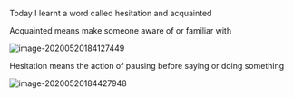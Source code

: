 Today I learnt a word called hesitation and acquainted



Acquainted means make someone aware of or familiar with

![image-20200520184127449](E:\github\ninagu2010.github.io\images\image-20200520184127449.png)





Hesitation means the action of pausing before saying or doing something

![image-20200520184427948](E:\github\ninagu2010.github.io\images\image-20200520184427948.png)